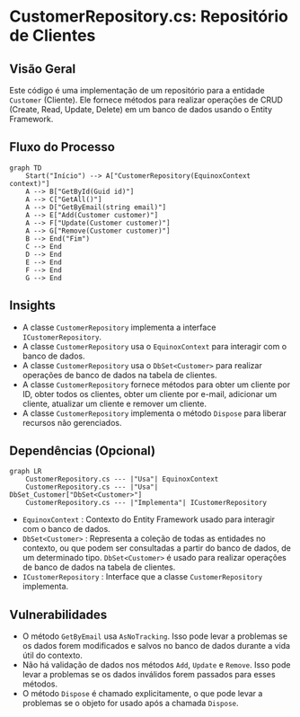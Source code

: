 # CustomerRepository.cs: Repositório de Clientes

## Visão Geral
Este código é uma implementação de um repositório para a entidade `Customer` (Cliente). Ele fornece métodos para realizar operações de CRUD (Create, Read, Update, Delete) em um banco de dados usando o Entity Framework.

## Fluxo do Processo
```mermaid
graph TD
    Start("Início") --> A["CustomerRepository(EquinoxContext context)"]
    A --> B["GetById(Guid id)"]
    A --> C["GetAll()"]
    A --> D["GetByEmail(string email)"]
    A --> E["Add(Customer customer)"]
    A --> F["Update(Customer customer)"]
    A --> G["Remove(Customer customer)"]
    B --> End("Fim")
    C --> End
    D --> End
    E --> End
    F --> End
    G --> End
```

## Insights
- A classe `CustomerRepository` implementa a interface `ICustomerRepository`.
- A classe `CustomerRepository` usa o `EquinoxContext` para interagir com o banco de dados.
- A classe `CustomerRepository` usa o `DbSet<Customer>` para realizar operações de banco de dados na tabela de clientes.
- A classe `CustomerRepository` fornece métodos para obter um cliente por ID, obter todos os clientes, obter um cliente por e-mail, adicionar um cliente, atualizar um cliente e remover um cliente.
- A classe `CustomerRepository` implementa o método `Dispose` para liberar recursos não gerenciados.

## Dependências (Opcional)
```mermaid
graph LR
    CustomerRepository.cs --- |"Usa"| EquinoxContext
    CustomerRepository.cs --- |"Usa"| DbSet_Customer["DbSet<Customer>"]
    CustomerRepository.cs --- |"Implementa"| ICustomerRepository
```
- `EquinoxContext` : Contexto do Entity Framework usado para interagir com o banco de dados.
- `DbSet<Customer>` : Representa a coleção de todas as entidades no contexto, ou que podem ser consultadas a partir do banco de dados, de um determinado tipo. `DbSet<Customer>` é usado para realizar operações de banco de dados na tabela de clientes.
- `ICustomerRepository` : Interface que a classe `CustomerRepository` implementa.

## Vulnerabilidades
- O método `GetByEmail` usa `AsNoTracking`. Isso pode levar a problemas se os dados forem modificados e salvos no banco de dados durante a vida útil do contexto.
- Não há validação de dados nos métodos `Add`, `Update` e `Remove`. Isso pode levar a problemas se os dados inválidos forem passados para esses métodos.
- O método `Dispose` é chamado explicitamente, o que pode levar a problemas se o objeto for usado após a chamada `Dispose`.